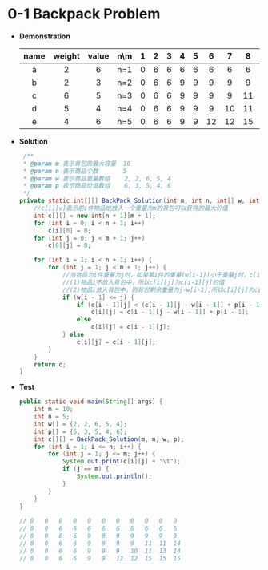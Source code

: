 # 0-1 Backpack Problem

* **Demonstration**

    | name | weight | value | n\m | 1 | 2 | 3 | 4 | 5 | 6 | 7 | 8 | 9 | 10 |
    |:----:|:------:|:-----:|:---:|:-:|:-:|:-:|:-:|:-:|:-:|:-:|:-:|:-:|:--:|
    | a    | 2      | 6     | n=1 | 0 | 6	| 6 | 6 | 6 | 6	 | 6  | 6  | 6	| 6	 |
    | b    | 2      | 3     | n=2 | 0 | 6	| 6 | 9 | 9 | 9	 | 9  | 9  | 9	| 9	 |
    | c    | 6      | 5     | n=3 | 0 | 6	| 6 | 9 | 9 | 9	 | 9  | 11 | 11	| 14 |	
    | d    | 5      | 4     | n=4 | 0 | 6	| 6 | 9 | 9 | 9	 | 10 | 11 | 13	| 14 |	
    | e    | 4      | 6     | n=5 | 0 | 6	| 6 | 9 | 9 | 12 | 12 | 15 | 15	| 15 |	
    
* **Solution**

    ```java
     /**
     * @param m 表示背包的最大容量  10
     * @param n 表示商品个数       5 
     * @param w 表示商品重量数组    2, 2, 6, 5, 4
     * @param p 表示商品价值数组    6, 3, 5, 4, 6
     */
    private static int[][] BackPack_Solution(int m, int n, int[] w, int[] p) {
        //c[i][v]表示前i件物品恰放入一个重量为m的背包可以获得的最大价值
        int c[][] = new int[n + 1][m + 1];
        for (int i = 0; i < n + 1; i++)
            c[i][0] = 0;
        for (int j = 0; j < m + 1; j++)
            c[0][j] = 0;

        for (int i = 1; i < n + 1; i++) {
            for (int j = 1; j < m + 1; j++) {
                //当物品为i件重量为j时，如果第i件的重量(w[i-1])小于重量j时，c[i][j]为下列两种情况之一：
                //(1)物品i不放入背包中，所以c[i][j]为c[i-1][j]的值
                //(2)物品i放入背包中，则背包剩余重量为j-w[i-1],所以c[i][j]为c[i-1][j-w[i-1]]的值加上当前物品i的价值
                if (w[i - 1] <= j) {
                    if (c[i - 1][j] < (c[i - 1][j - w[i - 1]] + p[i - 1]))
                        c[i][j] = c[i - 1][j - w[i - 1]] + p[i - 1];
                    else
                        c[i][j] = c[i - 1][j];
                } else
                    c[i][j] = c[i - 1][j];
            }
        }
        return c;
    }
    ```
    
* **Test**

    ```java
    public static void main(String[] args) {
        int m = 10;
        int n = 5;
        int w[] = {2, 2, 6, 5, 4};
        int p[] = {6, 3, 5, 4, 6};
        int c[][] = BackPack_Solution(m, n, w, p);
        for (int i = 1; i <= n; i++) {
            for (int j = 1; j <= m; j++) {
                System.out.print(c[i][j] + "\t");
                if (j == m) {
                    System.out.println();
                }
            }
        }
    }
      
    // 0   0   0   0   0   0   0   0   0   0   0	
    // 0   0   6   6   6   6   6   6   6   6   6	
    // 0   0   6   6   9   9   9   9   9   9   9	
    // 0   0   6   6   9   9   9   9   11  11  14	
    // 0   0   6   6   9   9   9   10  11  13  14	
    // 0   0   6   6   9   9   12  12  15  15  15	
    ```